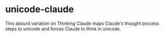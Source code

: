 # unicode-claude
This absurd variation on Thinking Claude maps Claude's thought process steps to unicode and forces Claude to think in unicode. 
